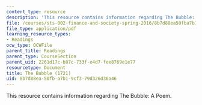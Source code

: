 ```yaml
---
content_type: resource
description: 'This resource contains information regarding The Bubble: A Poem.'
file: /courses/sts-002-finance-and-society-spring-2016/8b7d88ea50fba7b19cf379d326d36a46_MITSTS_002S16_SwiftBubble.pdf
file_type: application/pdf
learning_resource_types:
- Readings
ocw_type: OCWFile
parent_title: Readings
parent_type: CourseSection
parent_uid: 2261d17c-b87c-733f-e4d7-fee8769e1e77
resourcetype: Document
title: The Bubble (1721)
uid: 8b7d88ea-50fb-a7b1-9cf3-79d326d36a46
---
```

This resource contains information regarding The Bubble: A Poem.

